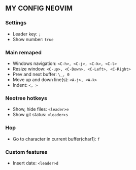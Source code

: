 ## MY CONFIG NEOVIM

### Settings

- Leader key: `;`
- Show number: `true`

### Main remaped

- Windows navigation: `<C-h>, <C-j>, <C-k>, <C-l>`
- Resize window: `<C-up>, <C-Down>, <C-Left>, <C-Right>`
- Prev and next buffer: `\_, 0`
- Move up and down line(s): `<A-j>, <A-k>`
- Indent: `<, >`

### Neotree hotkeys

- Show, hide files: `<leader>e`
- Show git status: `<leader>s`

### Hop

- Go to character in current buffer(char1): `f`

### Custom features

- Insert date: `<leader>d`
